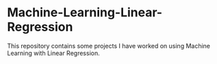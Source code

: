 # Machine-Learning-Linear-Regression

This repository contains some projects I have worked on using Machine Learning with Linear Regression.
